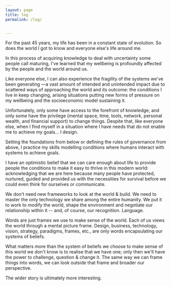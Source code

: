 ```yaml
---
layout: page
title: log
permalink: /log/


---
```


For the past 45 years, my life has been in a constant state of evolution. So does the world I got to know and everyone else's life around me. 

In this process of acquiring knowledge to deal with uncertainty some people call maturing, I've learned that my wellbeing is profoundly affected by the people and the world around us. 

Like everyone else, I can also experience the fragility of the systems we've been generating —a vast amount of intended and unintended impact due to scattered ways of approaching the world and its outcome: the conditions I live in keep changing, arising situations putting new forms of pressure on my wellbeing and the socioeconomic model sustaining it. 

Unfortunately, only some have access to the forefront of knowledge, and only some have the privilege (mental space, time, tools, network, personal wealth, and financial support) to change things. Despite that, like everyone else, when I find myself in a situation where I have needs that do not enable me to achieve my goals… I design. 

Setting the foundations from below or defining the rules of governance from above, I practice my skills modelling conditions where humans interact with systems to achieve goals. 

I have an optimistic belief that we can care enough about life to provide people the conditions to make it easy to thrive in this modern world: acknowledging that we are here because many people have protected, nurtured, guided and provided us with the necessities for survival before we could even think for ourselves or communicate.

We don't need new frameworks to look at the world & build. We need to master the only technology we share among the entire humanity. We put it to work to modify the world, shape the environment and negotiate our relationship within it -- and, of course, our recognition. Language.

Words are just frames we use to make sense of the world. Each of us views the world through a mental picture frame. Design, business, technology, vision, strategy, paradigms, frames, etc., are only words encapsulating our systems of beliefs.

What matters more than the system of beliefs we choose to make sense of this world we don't know is to realise that we have one; only then we'll have the power to challenge, question & change it. The same way we can frame things into words, we can look outside that frame and broader our perspective. 

The wider story is ultimately more interesting.

